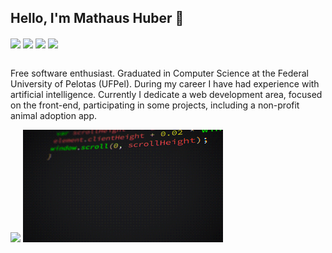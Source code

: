 ## Hello, I'm Mathaus Huber 👋

<div style="display: inline_block">
<a href="https://www.mathaushuber.com"><img align='center' src="https://img.shields.io/badge/website-000000?style=for-the-badge&logo=About.me&logoColor=white"></a>
<a href="https://www.linkedin.com/in/mathaus-huber"><img align='center' src="https://img.shields.io/badge/LinkedIn-0077B5?style=for-the-badge&logo=linkedin&logoColor=white"></a>
<a href="https://medium.com/@mathaushuber"><img align='center' src="https://img.shields.io/badge/Medium-12100E?style=for-the-badge&logo=medium&logoColor=white"></a>
<a href="https://www.instagram.com/mathaushuber/"><img align='center' src="https://img.shields.io/badge/Instagram-E4405F?style=for-the-badge&logo=instagram&logoColor=white"></a>
</div>

<br>

<p>Free software enthusiast. Graduated in Computer Science at the Federal University of Pelotas (UFPel). During my career I have had experience with artificial intelligence. Currently I dedicate a web development area, focused on the front-end, participating in some projects, including a non-profit animal adoption app. </p>

<div style="display: inline_block">
<img height="180em" src="https://github-readme-stats.vercel.app/api/top-langs/?username=mathaushuber&layout=compact&langs_count=7&theme=github_dark"/>
<img height="180em" src="/.github/code.gif">
</div>



